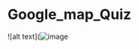 # Google_map_Quiz
![alt text](![image](https://user-images.githubusercontent.com/77169542/145634752-81f28446-818a-44db-8b02-2e2f72f15329.png)
